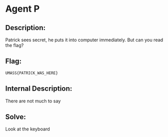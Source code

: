 # Agent P

## Description:

Patrick sees secret, he puts it into computer immediately. But can you read the flag?

## Flag:

```
UMASS{PATRICK_WAS_HERE}
```

## Internal Description:

There are not much to say

## Solve:

Look at the keyboard
